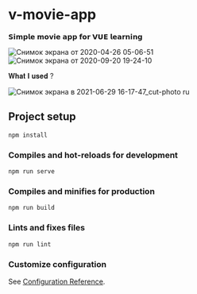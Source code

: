 # v-movie-app
𝗦𝗶𝗺𝗽𝗹𝗲 𝗺𝗼𝘃𝗶𝗲 𝗮𝗽𝗽 𝗳𝗼𝗿 𝗩𝗨𝗘 𝗹𝗲𝗮𝗿𝗻𝗶𝗻𝗴

![Снимок экрана от 2020-04-26 05-06-51](https://user-images.githubusercontent.com/56195913/93720464-cf00fe80-fb91-11ea-9432-af5c086faca0.png)
![Снимок экрана от 2020-09-20 19-24-10](https://user-images.githubusercontent.com/56195913/93720467-d7f1d000-fb91-11ea-8c10-ef17777bd9c0.png)

𝐖𝐡𝐚𝐭 𝐈 𝐮𝐬𝐞𝐝 ?

![Снимок экрана в 2021-06-29 16-17-47_cut-photo ru](https://user-images.githubusercontent.com/56195913/123804555-fd1c2780-d8f5-11eb-9852-28799669cd2d.png)



## Project setup
```
npm install
```

### Compiles and hot-reloads for development
```
npm run serve
```

### Compiles and minifies for production
```
npm run build
```

### Lints and fixes files
```
npm run lint
```

### Customize configuration
See [Configuration Reference](https://cli.vuejs.org/config/).
